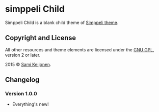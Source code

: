 # simppeli Child

Simppeli Child is a blank child theme of [Simppeli theme](https://foxland.fi/downloads/simppeli/).

## Copyright and License

All other resources and theme elements are licensed under the [GNU GPL](http://www.gnu.org/licenses/old-licenses/gpl-2.0.html), version 2 or later.

2015 &copy; [Sami Keijonen](https://foxland.fi).

## Changelog

### Version 1.0.0

* Everything's new!

